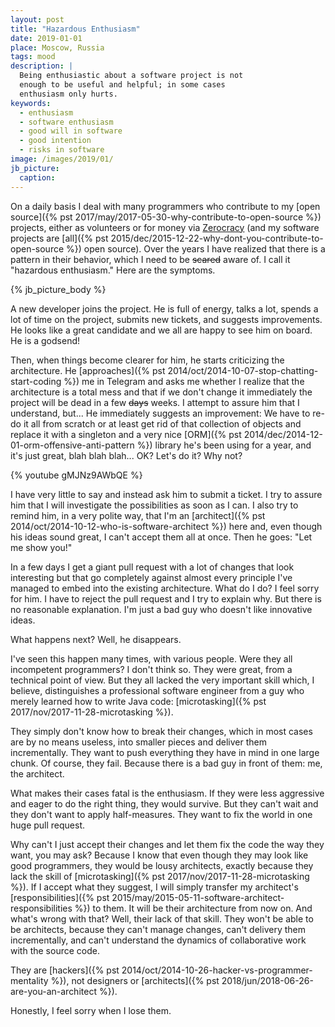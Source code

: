 ```yaml
---
layout: post
title: "Hazardous Enthusiasm"
date: 2019-01-01
place: Moscow, Russia
tags: mood
description: |
  Being enthusiastic about a software project is not
  enough to be useful and helpful; in some cases
  enthusiasm only hurts.
keywords:
  - enthusiasm
  - software enthusiasm
  - good will in software
  - good intention
  - risks in software
image: /images/2019/01/
jb_picture:
  caption:
---
```


On a daily basis I deal with many programmers who contribute to my
[open source]({% pst 2017/may/2017-05-30-why-contribute-to-open-source %})
projects, either as volunteers or for money via [Zerocracy](https://www.zerocracy.com)
(and my software projects are [all]({% pst 2015/dec/2015-12-22-why-dont-you-contribute-to-open-source %})
open source). Over the years I have realized
that there is a pattern in their behavior, which I need to be <del>scared</del> aware of.
I call it "hazardous enthusiasm." Here are the symptoms.

<!--more-->

{% jb_picture_body %}

A new developer joins the project. He is full of energy,
talks a lot, spends a lot of time on the project, submits
new tickets, and suggests improvements. He looks like a great candidate
and we all are happy to see him on board. He is a godsend!

Then, when things become clearer for him, he starts criticizing the architecture.
He [approaches]({% pst 2014/oct/2014-10-07-stop-chatting-start-coding %})
me in Telegram and asks me whether I realize that the architecture
is a total mess and that if we don't change it immediately the project will
be dead in a few <del>days</del> weeks. I attempt to assure him that I understand,
but... He immediately suggests an improvement: We have to re-do it all from
scratch or at least get rid of that collection of objects and replace it with
a singleton and a very nice [ORM]({% pst 2014/dec/2014-12-01-orm-offensive-anti-pattern %})
library he's been using for a year, and it's
just great, blah blah blah... OK? Let's do it? Why not?

{% youtube gMJNz9AWbQE %}

I have very little to say and instead ask him to submit a ticket. I try to assure him
that I will investigate the possibilities as soon as I can. I also try
to remind him, in a very polite way, that I'm an
[architect]({% pst 2014/oct/2014-10-12-who-is-software-architect %}) here and, even though
his ideas sound great, I can't accept them all at once.
Then he goes: "Let me show you!"

In a few days I get a giant pull request with a lot of changes
that look interesting but that go completely against almost every principle
I've managed to embed into the existing architecture. What do I do? I feel sorry
for him. I have to reject the pull request and I try to explain why.
But there is no reasonable explanation. I'm just a bad guy who doesn't like
innovative ideas.

What happens next? Well, he disappears.

I've seen this happen many times, with various people. Were they all
incompetent programmers? I don't think so. They were great, from a technical point of view.
But they all lacked the very important skill which, I believe, distinguishes
a professional software engineer from a guy who merely learned how to write Java code:
[microtasking]({% pst 2017/nov/2017-11-28-microtasking %}).

They simply don't know how to break their changes, which in most cases are
by no means useless, into smaller pieces and deliver them incrementally. They want to
push everything they have in mind in one large chunk. Of course,
they fail. Because there is a bad guy in front of them: me, the architect.

What makes their cases fatal is the enthusiasm. If they were less
aggressive and eager to do the right thing, they would survive. But they can't
wait and they don't want to apply half-measures. They want to fix the world
in one huge pull request.

Why can't I just accept their changes and let them fix the code the way
they want, you may ask? Because I know that even though they may look like
good programmers, they would be lousy architects, exactly because they lack
the skill of [microtasking]({% pst 2017/nov/2017-11-28-microtasking %}).
If I accept what they suggest, I will simply transfer
my architect's [responsibilities]({% pst 2015/may/2015-05-11-software-architect-responsibilities %})
to them. It will be their architecture from
now on. And what's wrong with that? Well, their lack of that skill. They won't be able
to be architects, because they can't manage changes, can't delivery them incrementally,
and can't understand the dynamics of collaborative work with the source code.

They are [hackers]({% pst 2014/oct/2014-10-26-hacker-vs-programmer-mentality %}),
not designers or [architects]({% pst 2018/jun/2018-06-26-are-you-an-architect %}).

Honestly, I feel sorry when I lose them.


